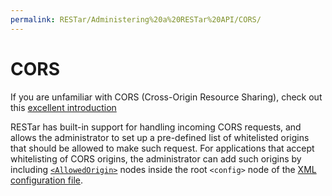 ```yaml
---
permalink: RESTar/Administering%20a%20RESTar%20API/CORS/
---
```


# CORS

If you are unfamiliar with CORS (Cross-Origin Resource Sharing), check out this [excellent introduction](https://www.codecademy.com/articles/what-is-cors)

RESTar has built-in support for handling incoming CORS requests, and allows the administrator to set up a pre-defined list of whitelisted origins that should be allowed to make such request. For applications that accept whitelisting of CORS origins, the administrator can add such origins by including [`<AllowedOrigin>`](../Configuration#allowedorigin) nodes inside the root `<config>` node of the [XML configuration file](../Configuration).
